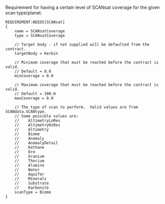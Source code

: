 Requirement for having a certain level of SCANsat coverage for the given scan type/planet.

    REQUIREMENT:NEEDS[SCANsat]
    {
        name = SCANsatCoverage
        type = SCANsatCoverage

        // Target body - if not supplied will be defaulted from the contract.
        targetBody = Kerbin

        // Minimum coverage that must be reached before the contract is valid.
        // Default = 0.0
        minCoverage = 0.0

        // Maximum coverage that must be reached before the contract is valid.
        // Default = 100.0
        maxCoverage = 0.0

        // The type of scan to perform.  Valid values are from SCANdata.SCANtype.
        // Some possible values are:
        //    AltimetryLoRes
        //    AltimetryHiRes
        //    Altimetry
        //    Biome
        //    Anomaly
        //    AnomalyDetail
        //    Kethane
        //    Ore
        //    Uranium
        //    Thorium
        //    Alumina
        //    Water
        //    Aquifer
        //    Minerals
        //    Substrate
        //    Karbonite
        scanType = Biome
    }
